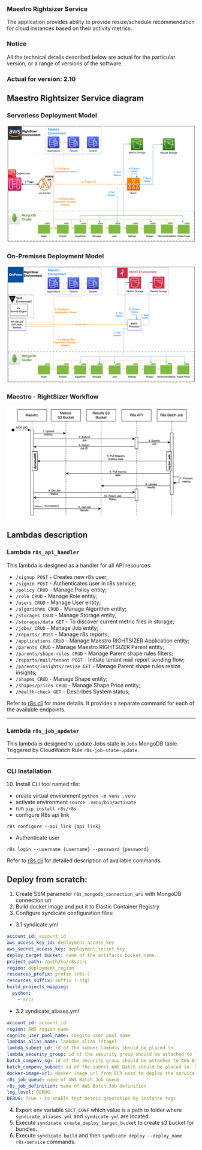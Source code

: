 ### Maestro Rightsizer Service

The application provides ability to provide resize/schedule recommendation for
cloud instances based on their activity metrics.

### Notice

All the technical details described below are actual for the particular
version, or a range of versions of the software.

### Actual for version: 2.10

## Maestro Rightsizer Service diagram

### Serverless Deployment Model

![Maestro Rightsizer Service SaaS diagram](./docs/images/r8s_saas.png)

### On-Premises Deployment Model

![Maestro Rightsizer Service SaaS diagram](./docs/images/r8s_onprem.png)

### Maestro - RightSizer Workflow

![Maestro Rightsizer Service SaaS diagram](./docs/images/r8s-maestro-workflow.png)

## Lambdas description

### Lambda `r8s_api_handler`

This lambda is designed as a handler for all API resources:

* `/signup POST` - Creates new r8s user;
* `/signin POST` - Authenticates user in r8s service;
* `/policy CRUD` - Manage Policy entity;
* `/role CRUD` - Manage Role entity;
* `/users CRUD` - Manage User entity;
* `/algorithms CRUD` - Manage Algorithm entity;
* `/storages CRUD` - Manage Storage entity;
* `/storages/data GET` - To discover current metric files in storage;
* `/jobs/ CRUD` - Manage Job entity;
* `/reports/ POST` - Manage r8s reports;
* `/applications CRUD` - Manage Maestro RIGHTSIZER Application entity;
* `/parents CRUD` - Manage Maestro RIGHTSIZER Parent entity;
* `/parents/shape-rules CRUD` - Manage Parent shape rules filters;
* `/reports/mail/tenant POST` - Initiate tenant mail report sending flow;
* `/parents/insights/resize GET` - Manage Parent shape rules resize insights;
* `/shapes CRUD` - Manage Shape entity;
* `/shapes/prices CRUD` - Manage Shape Price entity;
* `/health-check GET` - Describes System status;

Refer to [r8s cli](r8s/README.md) for more details. It provides a separate 
command for each of the available endpoints.

---

### Lambda `r8s_job_updater`

This lambda is designed to update Jobs state in `Jobs` MongoDB table.
Triggered by CloudWatch Rule `r8s-job-state-update`.

---

### CLI Installation

10. Install CLI tool named r8s:

* create virtual environment `python -m venv .venv`
* activate environment `source .venv/bin/activate`
* run `pip install r8s/r8s`
* configure R8s api link

```text
r8s configure --api_link {api_link}
```

* Authenticate user

```text
r8s login --username {username} --password {password}
```

Refer to [r8s cli](r8s/README.md) for detailed description of available
commands.

## Deploy from scratch:

1. Create SSM parameter `r8s_mongodb_connection_uri` with MongoDB connection uri
2. Build docker image and put it to Elastic Container Registry
3. Configure syndicate configuration files:  
- 3.1 syndicate.yml
```yaml
account_id: account_id
aws_access_key_id: deployment_access_key
aws_secret_access_key: deployment_secret_key
deploy_target_bucket: name of the artifacts bucket name.
project_path: /path/to/r8s/src
region: deployment_region
resources_prefix: prefix (r8s-)
resources_suffix: suffix (-stg)
build_projects_mapping:
  python:
    - src/
```
- 3.2 syndicate_aliases.yml

```yaml
account_id: account_id
region: AWS region name
cognito_user_pool_name: congito user pool name
lambdas_alias_name: lambdas_alias (stage)
lambda_subnet_id: id of the subnet lambdas should be placed in.
lambda_security_group: id of the security group should be attached to lambdas.
batch_compenv_sg: id of the security group should be attached to AWS Batch Should be in the same VPC as a subnet batch_compenv_subnet
batch_compenv_subnet: id of the subnet AWS Batch should be placed in. Should be in the same VPC as a security group batch_compenv_sg
docker-image-url: docker image url from ECR used to deploy the service
r8s_job_queue: name of AWS Batch Job queue
r8s_job_definition: name of AWS Batch Job definition
log_level: DEBUG
DEBUG: True - to enable test metric generation by instance tags
```
4. Export env variable `SDCT_CONF` which value is a path to folder
   where `syndicate_aliases.yml` and `syndicate.yml` are located.
5. Execute `syndicate create_deploy_target_bucket` to create s3 bucket for
   bundles.
6. Execute `syndicate build` and
   then `syndicate deploy --deploy_name r8s-service` commands.